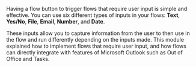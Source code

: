 Having a flow button to trigger flows that require user input is simple
and effective. You can use six different types of inputs in your
flows: **Text**, **Yes/No**, **File**, **Email**, **Number**, and **Date**.

These inputs allow you to capture information from the user to then use
in the flow and run differently depending on the inputs made. This module
explained how to implement flows that require user input, and how flows can directly
integrate with features of Microsoft Outlook such as Out of Office and Tasks.
